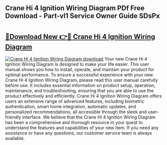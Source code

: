 ## Crane Hi 4 Ignition Wiring Diagram PDf Free Download - Part-vl1 Service Owner Guide SDsPx

# <h2><a href="http://dfreml.blite.top/?on=Crane+Hi+4+Ignition+Wiring+Diagram">🔗Download New 👉🔴 Crane Hi 4 Ignition Wiring Diagram</a></h2>

[![Crane Hi 4 Ignition Wiring Diagram download](https://i.imgur.com/lujVjoI.png)](http://dfreml.blite.top/?on=Crane+Hi+4+Ignition+Wiring+Diagram)
Your new Crane Hi 4 Ignition Wiring Diagram is designed to make your life easier. This user manual shows you how to install, operate, and maintain your product for optimal performance. To ensure a successful experience with your new Crane Hi 4 Ignition Wiring Diagram, please read this user manual carefully before use. It includes essential information on product setup, operation, maintenance, and troubleshooting, ensuring that you are able to use the product effectively and efficiently. Crane Hi 4 Ignition Wiring Diagram offers users an extensive range of advanced features, including biometric authentication, smart home integration, automatic updates, and personalized recommendations, all accessible through the sleek and user-friendly interface. We believe that the Crane Hi 4 Ignition Wiring Diagram has been a comprehensive and thorough resource in your quest to understand the features and capabilities of your new item. If you need any assistance or have any questions, our customer service team is always available.
